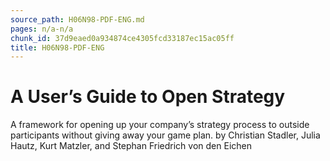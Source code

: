 ```yaml
---
source_path: H06N98-PDF-ENG.md
pages: n/a-n/a
chunk_id: 37d9eaed0a934874ce4305fcd33187ec15ac05ff
title: H06N98-PDF-ENG
---
```

# A User’s Guide to Open Strategy

A framework for opening up your company’s strategy process to outside participants without giving away your game plan. by Christian Stadler, Julia Hautz, Kurt Matzler, and Stephan Friedrich von den Eichen
